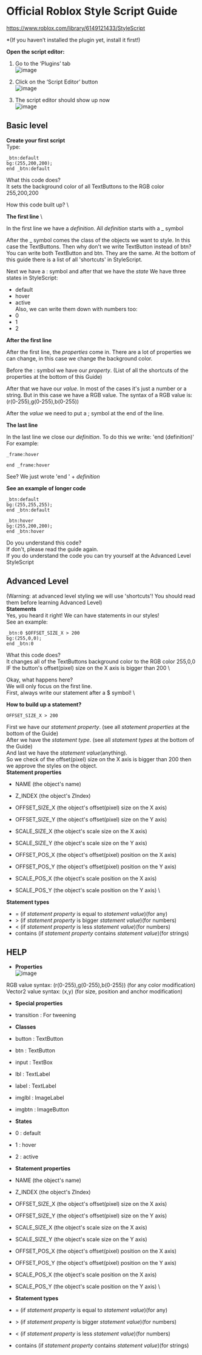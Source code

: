 # Official Roblox Style Script Guide


https://www.roblox.com/library/6149121433/StyleScript

*(If you haven’t installed the plugin yet, install it first!)

**Open the script editor:**
1) Go to the ‘Plugins’ tab \
![image](https://user-images.githubusercontent.com/50070707/103181816-a6318900-48a5-11eb-8663-1541e9e99625.png)

2) Click on the ‘Script Editor’ button \
![image](https://user-images.githubusercontent.com/50070707/103181822-c19c9400-48a5-11eb-817a-a9d3dae90e08.png)

3) The script editor should show up now \
![image](https://user-images.githubusercontent.com/50070707/103181827-c9f4cf00-48a5-11eb-9f48-0c96e3638be8.png)

## Basic level



**Create your first script** \
   Type:
   ```
   _btn:default
   bg:(255,200,200);
   end _btn:default
   ```
   What this code does? \
   It sets the background color of all TextButtons to the RGB color 255,200,200
   
   How this code built up? \
   
   **The first line** \
   
   In the first line we have a *definition*. All *definition* starts with a _ symbol
   
   After the _ symbol comes the class of the objects we want to style. In this case the TextButtons.
      Then why don't we write TextButton instead of btn?
      You can write both TextButton and btn. They are the same. At the bottom of this guide there is a list of all 'shortcuts' in StyleScript.
   
   Next we have a : symbol and after that we have the *state*
   We have three states in StyleScript:
   * default
   * hover
   * active \
   Also, we can write them down with numbers too:
   * 0
   * 1
   * 2
   
   **After the first line**
   
   After the first line, the *properties* come in.
   There are a lot of properties we can change, in this case we change the background color.
   
   Before the : symbol we have our *property*. (List of all the shortcuts of the properties at the bottom of this Guide)
   
   After that we have our *value*. In most of the cases it's just a number or a string.
   But in this case we have a RGB value. The syntax of a RGB value is: (r(0-255),g(0-255),b(0-255))
   
   After the *value* we need to put a ; symbol at the end of the line.
   
   **The last line**
   
   In the last line we close our *definition*.
   To do this we write: 'end (definition)'
   For example:
   ```
   _frame:hover
   
   end _frame:hover
   ```
   See? We just wrote 'end ' + *definition*
   
**See an example of longer code**
```
_btn:default
bg:(255,255,255);
end _btn:default

_btn:hover
bg:(255,200,200);
end _btn:hover
```
Do you understand this code? \
If don't, please read the guide again. \
If you do understand the code you can try yourself at the Advanced Level StyleScript

## Advanced Level
(Warning: at advanced level styling we will use 'shortcuts'! You should read them before learning Advanced Level) \
**Statements** \
Yes, you heard it right! We can have statements in our styles! \
See an example:
```
_btn:0 $OFFSET_SIZE_X > 200
bg:(255,0,0);
end _btn:0
```
What this code does? \
It changes all of the TextButtons background color to the RGB color 255,0,0 IF the button's offset(pixel) size on the X axis is bigger than 200 \

Okay, what happens here? \
We will only focus on the first line. \
First, always write our statement after a $ symbol! \

**How to build up a statement?**
```
OFFSET_SIZE_X > 200
```
First we have our *statement property*. (see all *statement properties* at the bottom of the Guide) \
After we have the *statement type*. (see all *statement types* at the bottom of the Guide) \
And last we have the *statement value*(anything). \
So we check of the offset(pixel) size on the X axis is bigger than 200 then we approve the styles on the object. \
**Statement properties**
* NAME (the object's name)
* Z_INDEX (the object's ZIndex)

* OFFSET_SIZE_X (the object's offset(pixel) size on the X axis)
* OFFSET_SIZE_Y (the object's offset(pixel) size on the Y axis)
* SCALE_SIZE_X (the object's scale size on the X axis)
* SCALE_SIZE_Y (the object's scale size on the Y axis)

* OFFSET_POS_X (the object's offset(pixel) position on the X axis)
* OFFSET_POS_Y (the object's offset(pixel) position on the Y axis)
* SCALE_POS_X (the object's scale position on the X axis)
* SCALE_POS_Y (the object's scale position on the Y axis) \

**Statement types**
* = (if *statement property* is equal to *statement value*)(for any)
* \> (if *statement property* is bigger *statement value*)(for numbers)
* < (if *statement property* is less *statement value*)(for numbers)
* contains (if *statement property* contains *statement value*)(for strings)

## HELP
* **Properties**
\
![image](https://user-images.githubusercontent.com/50070707/103236467-47235100-4945-11eb-90b0-c955a4221161.png)

RGB value syntax: (r(0-255),g(0-255),b(0-255)) (for any color modification) \
Vector2 value syntax: (x,y) (for size, position and anchor modification)

* **Special properties**
* transition : For tweening
* **Classes**
* button : TextButton
* btn : TextButton
* input : TextBox
* lbl : TextLabel
* label : TextLabel
* imglbl : ImageLabel
* imgbtn : ImageButton
* **States**
* 0 : default
* 1 : hover
* 2 : active
* **Statement properties**
* NAME (the object's name)
* Z_INDEX (the object's ZIndex)

* OFFSET_SIZE_X (the object's offset(pixel) size on the X axis)
* OFFSET_SIZE_Y (the object's offset(pixel) size on the Y axis)
* SCALE_SIZE_X (the object's scale size on the X axis)
* SCALE_SIZE_Y (the object's scale size on the Y axis)

* OFFSET_POS_X (the object's offset(pixel) position on the X axis)
* OFFSET_POS_Y (the object's offset(pixel) position on the Y axis)
* SCALE_POS_X (the object's scale position on the X axis)
* SCALE_POS_Y (the object's scale position on the Y axis) \

* **Statement types**
* = (if *statement property* is equal to *statement value*)(for any)
* \> (if *statement property* is bigger *statement value*)(for numbers)
* < (if *statement property* is less *statement value*)(for numbers)
* contains (if *statement property* contains *statement value*)(for strings)
